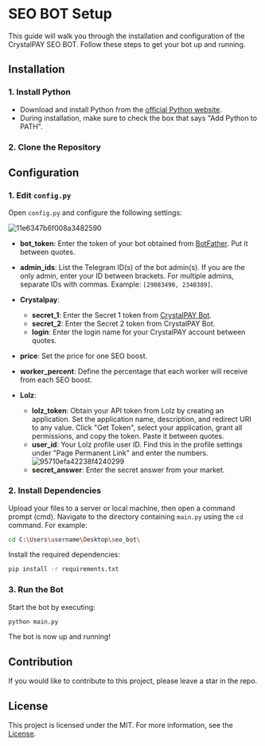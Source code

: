 # SEO BOT Setup

This guide will walk you through the installation and configuration of the CrystalPAY SEO BOT. Follow these steps to get your bot up and running.

## Installation

### 1. Install Python
- Download and install Python from the [official Python website](https://www.python.org/downloads/).
- During installation, make sure to check the box that says "Add Python to PATH".

### 2. Clone the Repository

## Configuration

### 1. Edit `config.py`
Open `config.py` and configure the following settings:

![11e6347b6f008a3482590](https://github.com/user-attachments/assets/f2eb07e4-ab1b-4f24-8219-f501c6a1c38b)

- **bot_token**: Enter the token of your bot obtained from [BotFather](https://t.me/botfather). Put it between quotes.
  
- **admin_ids**: List the Telegram ID(s) of the bot admin(s). If you are the only admin, enter your ID between brackets. For multiple admins, separate IDs with commas. Example: `[29083490, 2340389]`.

- **Crystalpay**:
  - **secret_1**: Enter the Secret 1 token from [CrystalPAY Bot](https://t.me/CrystalPAY_bot).
  - **secret_2**: Enter the Secret 2 token from CrystalPAY Bot.
  - **login**: Enter the login name for your CrystalPAY account between quotes.

- **price**: Set the price for one SEO boost.

- **worker_percent**: Define the percentage that each worker will receive from each SEO boost.

- **Lolz**:
  - **lolz_token**: Obtain your API token from Lolz by creating an application. Set the application name, description, and redirect URI to any value. Click "Get Token", select your application, grant all permissions, and copy the token. Paste it between quotes.
  - **user_id**: Your Lolz profile user ID. Find this in the profile settings under "Page Permanent Link" and enter the numbers.
    ![95710efa42238f4240299](https://github.com/user-attachments/assets/a279de47-c46a-401b-adac-6ab3e8838d15)
  - **secret_answer**: Enter the secret answer from your market.

### 2. Install Dependencies
Upload your files to a server or local machine, then open a command prompt (cmd). Navigate to the directory containing `main.py` using the `cd` command. For example:
```bash
cd C:\Users\username\Desktop\seo_bot\
```

Install the required dependencies:
```bash
pip install -r requirements.txt
```

### 3. Run the Bot
Start the bot by executing:
```bash
python main.py
```

The bot is now up and running!

## Contribution

If you would like to contribute to this project, please leave a star in the repo.

## License

This project is licensed under the MIT. For more information, see the [License](LICENSE).